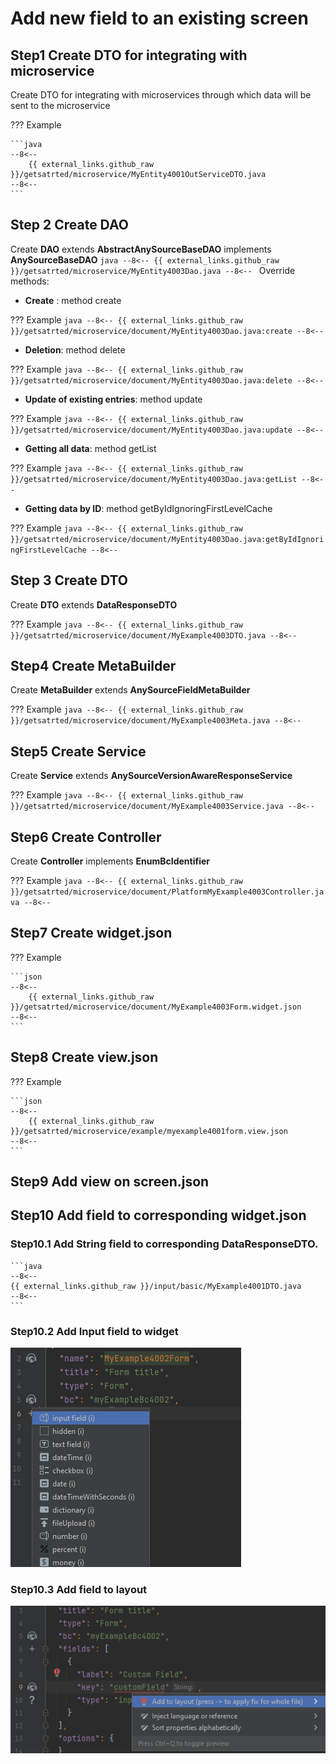 # Add new field to an existing screen
## **Step1** Create DTO for integrating with microservice

Create DTO for integrating with microservices through which data will be sent to the microservice

??? Example

    ```java
    --8<--
        {{ external_links.github_raw }}/getsatrted/microservice/MyEntity4001OutServiceDTO.java
    --8<--
    ```

## **Step 2** Create **DAO**

Create **DAO** extends **AbstractAnySourceBaseDAO** implements **AnySourceBaseDAO**
    ```java
    --8<--
    {{ external_links.github_raw }}/getsatrted/microservice/MyEntity4003Dao.java
    --8<--
    ```
Override methods:

* **Create** : method create

??? Example
    ```java
    --8<--
        {{ external_links.github_raw }}/getsatrted/microservice/document/MyEntity4003Dao.java:create
    --8<--
    ```
* **Deletion**: method delete

??? Example
    ```java
    --8<--
        {{ external_links.github_raw }}/getsatrted/microservice/document/MyEntity4003Dao.java:delete
    --8<--
    ```
* **Update of existing entries**:  method update

??? Example
    ```java
    --8<--
        {{ external_links.github_raw }}/getsatrted/microservice/document/MyEntity4003Dao.java:update
    --8<--
    ```
* **Getting all data**: method getList

??? Example
    ```java
    --8<--
        {{ external_links.github_raw }}/getsatrted/microservice/document/MyEntity4003Dao.java:getList
    --8<--
    ```

* **Getting data by ID**:  method getByIdIgnoringFirstLevelCache

??? Example
    ```java
    --8<--
        {{ external_links.github_raw }}/getsatrted/microservice/document/MyEntity4003Dao.java:getByIdIgnoringFirstLevelCache
    --8<--
    ```

## **Step 3** Create **DTO**

Create **DTO** extends **DataResponseDTO**

??? Example
    ```java
    --8<--
        {{ external_links.github_raw }}/getsatrted/microservice/document/MyExample4003DTO.java
    --8<--
    ```

## **Step4** Create **MetaBuilder**

Create **MetaBuilder** extends **AnySourceFieldMetaBuilder**

??? Example
    ```java
    --8<--
        {{ external_links.github_raw }}/getsatrted/microservice/document/MyExample4003Meta.java
    --8<--
    ```

## **Step5** Create **Service**

Create **Service** extends **AnySourceVersionAwareResponseService**

??? Example
    ```java
    --8<--
        {{ external_links.github_raw }}/getsatrted/microservice/document/MyExample4003Service.java
    --8<--
    ```

## **Step6** Create **Controller**

Create **Controller** implements **EnumBcIdentifier**

??? Example
    ```java
    --8<--
        {{ external_links.github_raw }}/getsatrted/microservice/document/PlatformMyExample4003Controller.java
    --8<--
    ```

## **Step7** Create **widget.json**

??? Example

    ```json
    --8<--
        {{ external_links.github_raw }}/getsatrted/microservice/document/MyExample4003Form.widget.json
    --8<--
    ```
## **Step8** Create **view.json**

??? Example

    ```json
    --8<--
        {{ external_links.github_raw }}/getsatrted/microservice/example/myexample4001form.view.json
    --8<--
    ```

## **Step9** Add view on **screen.json**

## **Step10** Add field to corresponding **widget.json**
### Step10.1 Add **String** field  to corresponding **DataResponseDTO**.
    ```java
    --8<--
    {{ external_links.github_raw }}/input/basic/MyExample4001DTO.java
    --8<--
    ```
### Step10.2 Add **Input**  field to widget

![stp1.png](../postgres/stp1.png)

### Step10.3 Add field to layout

![stp3.png](../postgres/stp3.png)
 